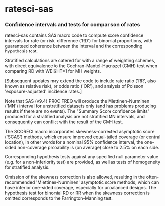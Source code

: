# ratesci-sas

### Confidence intervals and tests for comparison of rates

ratesci-sas contains SAS macro code to compute score confidence intervals for rate (or risk) difference ('RD') for binomial proportions, with guaranteed coherence 
between the interval and the corresponding hypothesis test.

Stratified calculations are catered for with a range of weighting schemes, with direct equivalence to the Cochran-Mantel-Haenszel (CMH) test when 
comparing RD with WEIGHT=1 for MH weights.

[Subsequent updates may extend the code to include rate ratio ('RR', also known as relative risk), or odds ratio ('OR'), 
and analysis of Poisson 'exposure-adjusted' incidence rates.] 

Note that SAS (v9.4) PROC FREQ will produce the Miettinen-Nurminen ('MN') interval for unstratified datasets only (and has problems producing results if there 
are no events). The "Summary Score confidence limits" produced for a stratified analysis are not stratified MN intervals, and consequently can conflict 
with the result of the CMH test.

The SCORECI macro incorporates skewness-corrected asymptotic score ('SCAS') methods, which ensure improved equal-tailed coverage (or central location), 
in other words for a nominal 95% confidence interval, the one-sided non-coverage probability is (on average) close to 2.5% on each side. 
 
Corresponding hypothesis tests against any specified null parameter value (e.g. for a non-inferiority test) are provided, as well as tests of homogeneity
for stratified analysis. 

Omission of the skewness correction is also allowed, resulting in the often-recommended 'Miettinen-Nurminen' asymptotic score methods, 
which can have inferior one-sided coverage, especially for unbalanced designs. The hypothesis test for binomial RD or RR when the skewness correction is 
omitted corresponds to the Farrington-Manning test.
